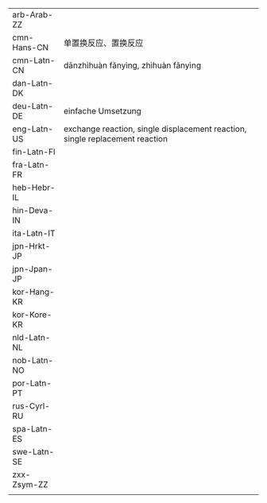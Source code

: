 | | | |
|-|-|-|
| arb-Arab-ZZ |  |  |
| cmn-Hans-CN | 单置换反应、置换反应 |  |
| cmn-Latn-CN | dānzhìhuàn fǎnyìng, zhìhuàn fǎnyìng |  |
| dan-Latn-DK |  |  |
| deu-Latn-DE | einfache Umsetzung |  |
| eng-Latn-US | exchange reaction, single displacement reaction, single replacement reaction |  |
| fin-Latn-FI |  |  |
| fra-Latn-FR |  |  |
| heb-Hebr-IL |  |  |
| hin-Deva-IN |  |  |
| ita-Latn-IT |  |  |
| jpn-Hrkt-JP |  |  |
| jpn-Jpan-JP |  |  |
| kor-Hang-KR |  |  |
| kor-Kore-KR |  |  |
| nld-Latn-NL |  |  |
| nob-Latn-NO |  |  |
| por-Latn-PT |  |  |
| rus-Cyrl-RU |  |  |
| spa-Latn-ES |  |  |
| swe-Latn-SE |  |  |
| zxx-Zsym-ZZ |  |  |
|  |  |  |
